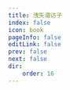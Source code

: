 ```yaml
---
title: 洩矢诹访子
index: false
icon: book
pageInfo: false
editLink: false
prev: false
next: false
dir:
    order: 16
---
```

